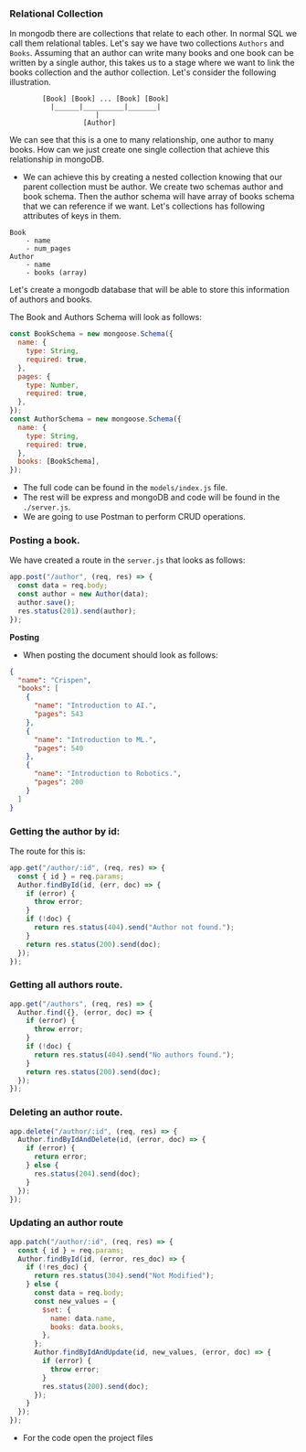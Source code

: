 ### Relational Collection

In mongodb there are collections that relate to each other. In normal SQL we call them relational tables. Let's say we have two collections `Authors` and `Books`. Assuming that an author can write many books and one book can be written by a single author, this takes us to a stage where we want to link the books collection and the author collection. Let's consider the following illustration.

```
        [Book] [Book] ... [Book] [Book]
          |______|__________|_______|
                     |
                  [Author]
```

We can see that this is a one to many relationship, one author to many books. How can we just create one single collection that achieve this relationship in mongoDB.

- We can achieve this by creating a nested collection knowing that our parent collection must be author. We create two schemas author and book schema. Then the author schema will have array of books schema that we can reference if we want. Let's collections has following attributes of keys in them.

```
Book
    - name
    - num_pages
Author
    - name
    - books (array)
```

Let's create a mongodb database that will be able to store this information of authors and books.

The Book and Authors Schema will look as follows:

```js
const BookSchema = new mongoose.Schema({
  name: {
    type: String,
    required: true,
  },
  pages: {
    type: Number,
    required: true,
  },
});
const AuthorSchema = new mongoose.Schema({
  name: {
    type: String,
    required: true,
  },
  books: [BookSchema],
});
```

- The full code can be found in the `models/index.js` file.
- The rest will be express and mongoDB and code will be found in the `./server.js`.
- We are going to use Postman to perform CRUD operations.

### Posting a book.

We have created a route in the `server.js` that looks as follows:

```js
app.post("/author", (req, res) => {
  const data = req.body;
  const author = new Author(data);
  author.save();
  res.status(201).send(author);
});
```

**Posting**

- When posting the document should look as follows:

```json
{
  "name": "Crispen",
  "books": [
    {
      "name": "Introduction to AI.",
      "pages": 543
    },
    {
      "name": "Introduction to ML.",
      "pages": 540
    },
    {
      "name": "Introduction to Robotics.",
      "pages": 200
    }
  ]
}
```

### Getting the author by id:

The route for this is:

```js
app.get("/author/:id", (req, res) => {
  const { id } = req.params;
  Author.findById(id, (err, doc) => {
    if (error) {
      throw error;
    }
    if (!doc) {
      return res.status(404).send("Author not found.");
    }
    return res.status(200).send(doc);
  });
});
```

### Getting all authors route.

```js
app.get("/authors", (req, res) => {
  Author.find({}, (error, doc) => {
    if (error) {
      throw error;
    }
    if (!doc) {
      return res.status(404).send("No authors found.");
    }
    return res.status(200).send(doc);
  });
});
```

### Deleting an author route.

```js
app.delete("/author/:id", (req, res) => {
  Author.findByIdAndDelete(id, (error, doc) => {
    if (error) {
      return error;
    } else {
      res.status(204).send(doc);
    }
  });
});
```

### Updating an author route

```js
app.patch("/author/:id", (req, res) => {
  const { id } = req.params;
  Author.findById(id, (error, res_doc) => {
    if (!res_doc) {
      return res.status(304).send("Not Modified");
    } else {
      const data = req.body;
      const new_values = {
        $set: {
          name: data.name,
          books: data.books,
        },
      };
      Author.findByIdAndUpdate(id, new_values, (error, doc) => {
        if (error) {
          throw error;
        }
        res.status(200).send(doc);
      });
    }
  });
});
```

- For the code open the project files
